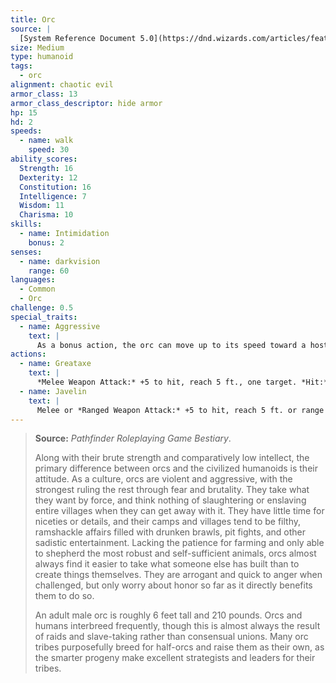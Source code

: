 ```yaml
---
title: Orc
source: |
  [System Reference Document 5.0](https://dnd.wizards.com/articles/features/systems-reference-document-srd)
size: Medium
type: humanoid
tags:
  - orc
alignment: chaotic evil
armor_class: 13
armor_class_descriptor: hide armor
hp: 15
hd: 2
speeds:
  - name: walk
    speed: 30
ability_scores:
  Strength: 16
  Dexterity: 12
  Constitution: 16
  Intelligence: 7
  Wisdom: 11
  Charisma: 10
skills:
  - name: Intimidation
    bonus: 2
senses:
  - name: darkvision
    range: 60
languages:
  - Common
  - Orc
challenge: 0.5
special_traits:
  - name: Aggressive
    text: |
      As a bonus action, the orc can move up to its speed toward a hostile creature that it can see.
actions:
  - name: Greataxe
    text: |
      *Melee Weapon Attack:* +5 to hit, reach 5 ft., one target. *Hit:* 9 (1d12 + 3) slashing damage.
  - name: Javelin
    text: |
      Melee or *Ranged Weapon Attack:* +5 to hit, reach 5 ft. or range 30/120 ft., one target. *Hit:* 6 (1d6 +  3) piercing damage.
---
```


> **Source:** *Pathfinder Roleplaying Game Bestiary*.
>
> Along with their brute strength and comparatively low intellect, the primary difference between orcs and the civilized humanoids is their attitude. As a culture, orcs are violent and aggressive, with the strongest ruling the rest through fear and brutality. They take what they want by force, and think nothing of slaughtering or enslaving entire villages when they can get away with it. They have little time for niceties or details, and their camps and villages tend to be filthy, ramshackle affairs filled with drunken brawls, pit fights, and other sadistic entertainment. Lacking the patience for farming and only able to shepherd the most robust and self-sufficient animals, orcs almost always find it easier to take what someone else has built than to create things themselves. They are arrogant and quick to anger when challenged, but only worry about honor so far as it directly benefits them to do so.
>
> An adult male orc is roughly 6 feet tall and 210 pounds. Orcs and humans interbreed frequently, though this is almost always the result of raids and slave-taking rather than consensual unions. Many orc tribes purposefully breed for half-orcs and raise them as their own, as the smarter progeny make excellent strategists and leaders for their tribes.
